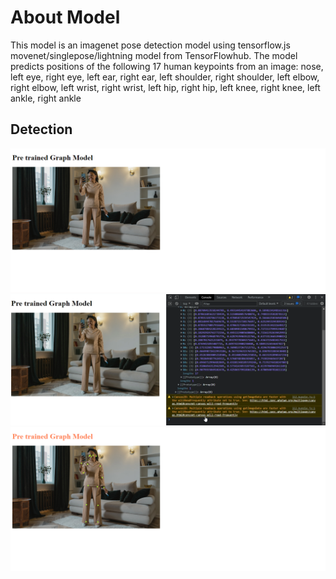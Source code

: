 # About Model
This model is an imagenet pose detection model using tensorflow.js movenet/singlepose/lightning model from TensorFlowhub. 
The model predicts positions of the following 17 human keypoints from an image: nose, left eye, right eye, left ear, right ear, left shoulder, right shoulder, left elbow, right elbow, left wrist, right wrist, left hip, right hip, left knee, right knee, left ankle, right ankle

## Detection
![pose](./assets/pose.png)
![pose details](./assets/pose%20details.png)
![point detection](./assets/point%20detect.png)